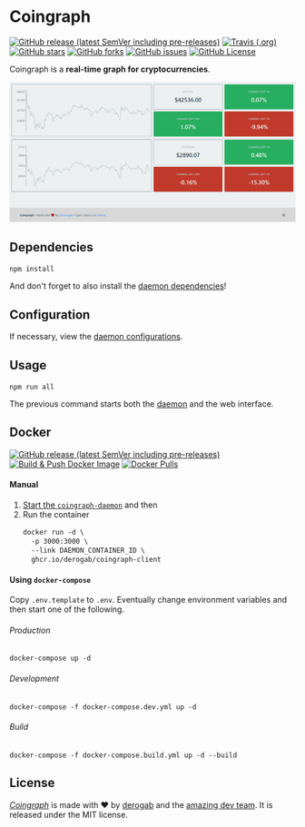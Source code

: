 # Coingraph

[![GitHub release (latest SemVer including pre-releases)](https://img.shields.io/github/v/release/derogab/coingraph?include_prereleases)](https://github.com/derogab/coingraph/releases)
[![Travis (.org)](https://img.shields.io/travis/derogab/coingraph)](https://travis-ci.com/derogab/coingraph/)
[![GitHub stars](https://img.shields.io/github/stars/derogab/coingraph)](https://github.com/derogab/coingraph/stargazers)
[![GitHub forks](https://img.shields.io/github/forks/derogab/coingraph)](https://github.com/derogab/coingraph/network)
[![GitHub issues](https://img.shields.io/github/issues/derogab/coingraph)](https://github.com/derogab/coingraph/issues)
[![GitHub License](https://img.shields.io/github/license/derogab/coingraph)](https://github.com/derogab/coingraph/blob/master/LICENSE)

Coingraph is a **real-time graph for cryptocurrencies**.

![](./assets/header.png)

## Dependencies
```shell
npm install
```
And don't forget to also install the [daemon dependencies](./daemon/README.md#dependencies)!

## Configuration
If necessary, view the [daemon configurations](./daemon/README.md#configuration).

## Usage
```shell
npm run all
```
The previous command starts both the [daemon](./daemon) and the web interface.

## Docker

[![GitHub release (latest SemVer including pre-releases)](https://img.shields.io/github/v/release/derogab/coingraph?include_prereleases?label=Release)](https://github.com/derogab/coingraph/releases)
[![Build & Push Docker Image](https://github.com/derogab/coingraph/actions/workflows/docker-publish.yml/badge.svg)](https://github.com/derogab/coingraph/actions/workflows/docker-publish.yml)
[![Docker Pulls](https://img.shields.io/docker/pulls/derogab/coingraph-client?label=Downloads&logo=docker)](https://hub.docker.com/r/derogab/coingraph-client)

#### Manual
1. [Start the `coingraph-daemon`](./daemon/README.md#start-container) and then
2. Run the container
    ```shell
    docker run -d \
      -p 3000:3000 \
      --link DAEMON_CONTAINER_ID \
      ghcr.io/derogab/coingraph-client
    ```

#### Using `docker-compose` 
Copy `.env.template` to `.env`. Eventually change environment variables and then start one of the following.
###### Production 
```shell
docker-compose up -d
```
###### Development
```shell
docker-compose -f docker-compose.dev.yml up -d 
```
###### Build 
```shell
docker-compose -f docker-compose.build.yml up -d --build
```

## License
[_Coingraph_](https://github.com/derogab/coingraph) is made with ♥  by [derogab](https://github.com/derogab) and the [amazing dev team](https://github.com/derogab/coingraph/graphs/contributors). It is released under the MIT license.
